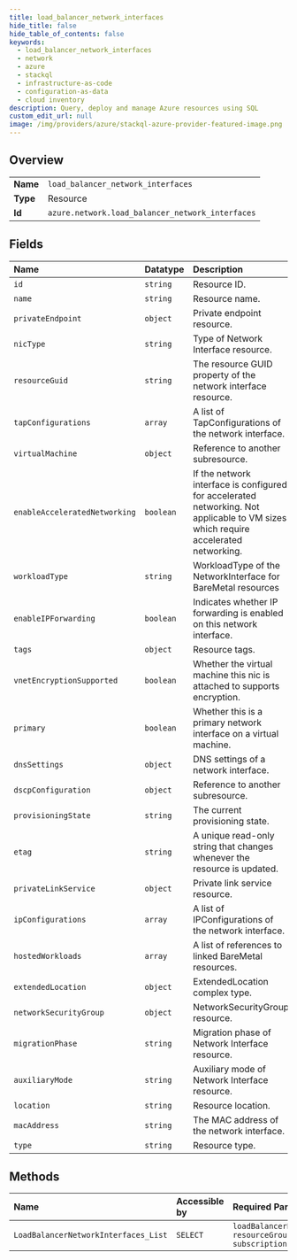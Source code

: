 ```yaml
---
title: load_balancer_network_interfaces
hide_title: false
hide_table_of_contents: false
keywords:
  - load_balancer_network_interfaces
  - network
  - azure    
  - stackql
  - infrastructure-as-code
  - configuration-as-data
  - cloud inventory
description: Query, deploy and manage Azure resources using SQL
custom_edit_url: null
image: /img/providers/azure/stackql-azure-provider-featured-image.png
---
```

  
    

## Overview
<table><tbody>
<tr><td><b>Name</b></td><td><code>load_balancer_network_interfaces</code></td></tr>
<tr><td><b>Type</b></td><td>Resource</td></tr>
<tr><td><b>Id</b></td><td><code>azure.network.load_balancer_network_interfaces</code></td></tr>
</tbody></table>

## Fields
| Name | Datatype | Description |
|:-----|:---------|:------------|
| `id` | `string` | Resource ID. |
| `name` | `string` | Resource name. |
| `privateEndpoint` | `object` | Private endpoint resource. |
| `nicType` | `string` | Type of Network Interface resource. |
| `resourceGuid` | `string` | The resource GUID property of the network interface resource. |
| `tapConfigurations` | `array` | A list of TapConfigurations of the network interface. |
| `virtualMachine` | `object` | Reference to another subresource. |
| `enableAcceleratedNetworking` | `boolean` | If the network interface is configured for accelerated networking. Not applicable to VM sizes which require accelerated networking. |
| `workloadType` | `string` | WorkloadType of the NetworkInterface for BareMetal resources |
| `enableIPForwarding` | `boolean` | Indicates whether IP forwarding is enabled on this network interface. |
| `tags` | `object` | Resource tags. |
| `vnetEncryptionSupported` | `boolean` | Whether the virtual machine this nic is attached to supports encryption. |
| `primary` | `boolean` | Whether this is a primary network interface on a virtual machine. |
| `dnsSettings` | `object` | DNS settings of a network interface. |
| `dscpConfiguration` | `object` | Reference to another subresource. |
| `provisioningState` | `string` | The current provisioning state. |
| `etag` | `string` | A unique read-only string that changes whenever the resource is updated. |
| `privateLinkService` | `object` | Private link service resource. |
| `ipConfigurations` | `array` | A list of IPConfigurations of the network interface. |
| `hostedWorkloads` | `array` | A list of references to linked BareMetal resources. |
| `extendedLocation` | `object` | ExtendedLocation complex type. |
| `networkSecurityGroup` | `object` | NetworkSecurityGroup resource. |
| `migrationPhase` | `string` | Migration phase of Network Interface resource. |
| `auxiliaryMode` | `string` | Auxiliary mode of Network Interface resource. |
| `location` | `string` | Resource location. |
| `macAddress` | `string` | The MAC address of the network interface. |
| `type` | `string` | Resource type. |
## Methods
| Name | Accessible by | Required Params |
|:-----|:--------------|:----------------|
| `LoadBalancerNetworkInterfaces_List` | `SELECT` | `loadBalancerName, resourceGroupName, subscriptionId` |
